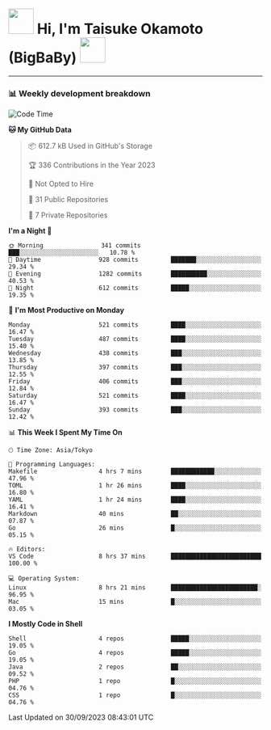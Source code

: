 <!-- Title -->
<h1>
    <img src="https://media.tenor.com/TlyRveJkgo4AAAAi/cloud-cloud-strife.gif" width="50"/> 
    Hi, I'm Taisuke Okamoto (BigBaBy) 
    <img src="https://media.tenor.com/TlyRveJkgo4AAAAi/cloud-cloud-strife.gif" width="50"/>
</h1>

---

<h3> 📊 Weekly development breakdown </h3>
<!-- waka-readme-stats -->

<!--START_SECTION:waka-->
![Code Time](http://img.shields.io/badge/Code%20Time-1%2C626%20hrs%2048%20mins-blue)

**🐱 My GitHub Data** 

> 📦 612.7 kB Used in GitHub's Storage 
 > 
> 🏆 336 Contributions in the Year 2023
 > 
> 🚫 Not Opted to Hire
 > 
> 📜 31 Public Repositories 
 > 
> 🔑 7 Private Repositories 
 > 
**I'm a Night 🦉** 

```text
🌞 Morning                341 commits         ███░░░░░░░░░░░░░░░░░░░░░░   10.78 % 
🌆 Daytime                928 commits         ███████░░░░░░░░░░░░░░░░░░   29.34 % 
🌃 Evening                1282 commits        ██████████░░░░░░░░░░░░░░░   40.53 % 
🌙 Night                  612 commits         █████░░░░░░░░░░░░░░░░░░░░   19.35 % 
```
📅 **I'm Most Productive on Monday** 

```text
Monday                   521 commits         ████░░░░░░░░░░░░░░░░░░░░░   16.47 % 
Tuesday                  487 commits         ████░░░░░░░░░░░░░░░░░░░░░   15.40 % 
Wednesday                438 commits         ███░░░░░░░░░░░░░░░░░░░░░░   13.85 % 
Thursday                 397 commits         ███░░░░░░░░░░░░░░░░░░░░░░   12.55 % 
Friday                   406 commits         ███░░░░░░░░░░░░░░░░░░░░░░   12.84 % 
Saturday                 521 commits         ████░░░░░░░░░░░░░░░░░░░░░   16.47 % 
Sunday                   393 commits         ███░░░░░░░░░░░░░░░░░░░░░░   12.42 % 
```


📊 **This Week I Spent My Time On** 

```text
🕑︎ Time Zone: Asia/Tokyo

💬 Programming Languages: 
Makefile                 4 hrs 7 mins        ████████████░░░░░░░░░░░░░   47.96 % 
TOML                     1 hr 26 mins        ████░░░░░░░░░░░░░░░░░░░░░   16.80 % 
YAML                     1 hr 24 mins        ████░░░░░░░░░░░░░░░░░░░░░   16.41 % 
Markdown                 40 mins             ██░░░░░░░░░░░░░░░░░░░░░░░   07.87 % 
Go                       26 mins             █░░░░░░░░░░░░░░░░░░░░░░░░   05.15 % 

🔥 Editors: 
VS Code                  8 hrs 37 mins       █████████████████████████   100.00 % 

💻 Operating System: 
Linux                    8 hrs 21 mins       ████████████████████████░   96.95 % 
Mac                      15 mins             █░░░░░░░░░░░░░░░░░░░░░░░░   03.05 % 
```

**I Mostly Code in Shell** 

```text
Shell                    4 repos             █████░░░░░░░░░░░░░░░░░░░░   19.05 % 
Go                       4 repos             █████░░░░░░░░░░░░░░░░░░░░   19.05 % 
Java                     2 repos             ██░░░░░░░░░░░░░░░░░░░░░░░   09.52 % 
PHP                      1 repo              █░░░░░░░░░░░░░░░░░░░░░░░░   04.76 % 
CSS                      1 repo              █░░░░░░░░░░░░░░░░░░░░░░░░   04.76 % 
```




 Last Updated on 30/09/2023 08:43:01 UTC
<!--END_SECTION:waka-->
